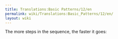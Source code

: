 ```yaml
---
title: Translations:Basic Patterns/12/en
permalink: wiki/Translations:Basic_Patterns/12/en/
layout: wiki
---
```


The more steps in the sequence, the faster it goes:
